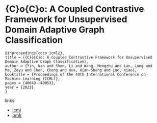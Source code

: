 # {C}o{C}o: A Coupled Contrastive Framework for Unsupervised Domain Adaptive Graph Classification

```
@inproceedings{coco_icml23,
title = {{C}o{C}o: A Coupled Contrastive Framework for Unsupervised Domain Adaptive Graph Classification},
author = {Yin, Nan and Shen, Li and Wang, Mengzhu and Lan, Long and Ma, Zeyu and Chen, Chong and Hua, Xian-Sheng and Luo, Xiao},
booktitle = {Proceedings of the 40th International Conference on Machine Learning (ICML)},
pages = {40040--40053},
year = {2023}
}
```

links
- [icml](https://icml.cc/Conferences/2023/Schedule?showEvent=25237)
- [pmlr](https://proceedings.mlr.press/v202/yin23a.html)
